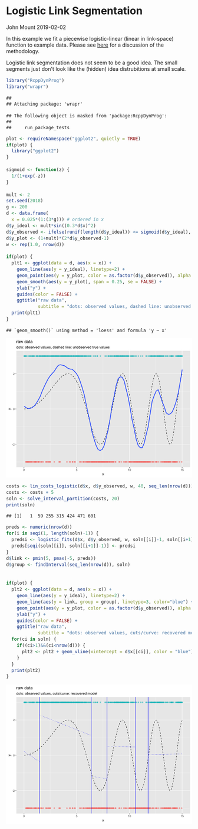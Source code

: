 Logistic Link Segmentation
================
John Mount
2019-02-02

In this example we fit a piecewise logistic-linear (linear in link-space) function to example data.
Please see [here](https://github.com/WinVector/RcppDynProg) for a discussion of the methodology.

Logistic link segmentation does not seem to be a good idea. The small segments just don't look like the (hidden) idea distrubitions at small scale.

``` r
library("RcppDynProg")
library("wrapr")
```

    ## 
    ## Attaching package: 'wrapr'

    ## The following object is masked from 'package:RcppDynProg':
    ## 
    ##     run_package_tests

``` r
plot <- requireNamespace("ggplot2", quietly = TRUE)
if(plot) {
  library("ggplot2")
}

sigmoid <- function(z) {
  1/(1+exp(-z))
}

mult <- 2
set.seed(2018)
g <- 200
d <- data.frame(
  x = 0.025*(1:(3*g))) # ordered in x
d$y_ideal <- mult*sin((0.3*d$x)^2)
d$y_observed <- ifelse(runif(length(d$y_ideal)) <= sigmoid(d$y_ideal), 1, 0)
d$y_plot <- (1+mult)*(2*d$y_observed-1)
w <- rep(1.0, nrow(d))

if(plot) {
  plt1 <- ggplot(data = d, aes(x = x)) + 
    geom_line(aes(y = y_ideal), linetype=2) +
    geom_point(aes(y = y_plot, color = as.factor(d$y_observed)), alpha = 0.5) +
    geom_smooth(aes(y = y_plot), span = 0.25, se = FALSE) +
    ylab("y") +
    guides(color = FALSE) +
    ggtitle("raw data", 
            subtitle = "dots: observed values, dashed line: unobserved true values")
  print(plt1)
}
```

    ## `geom_smooth()` using method = 'loess' and formula 'y ~ x'

<img src="LogisticLinkSegmentation_files/figure-markdown_github/r1-1.png" style="display: block; margin: auto;" />

``` r
costs <- lin_costs_logistic(d$x, d$y_observed, w, 40, seq_len(nrow(d)))
costs <- costs + 5
soln <- solve_interval_partition(costs, 20)
print(soln)
```

    ## [1]   1  59 255 315 424 471 601

``` r
preds <- numeric(nrow(d))
for(i in seqi(1, length(soln)-1)) {
  predsi <- logistic_fits(d$x, d$y_observed, w, soln[[i]]-1, soln[[i+1]]-2)
  preds[seqi(soln[[i]], soln[[i+1]]-1)] <- predsi
}
d$link <- pmin(5, pmax(-5, preds))
d$group <- findInterval(seq_len(nrow(d)), soln)


if(plot) {
  plt2 <- ggplot(data = d, aes(x = x)) + 
    geom_line(aes(y = y_ideal), linetype=2) +
    geom_line(aes(y = link, group = group), linetype=3, color="blue") +
    geom_point(aes(y = y_plot, color = as.factor(d$y_observed)), alpha = 0.5) +
    ylab("y") +
    guides(color = FALSE) +
    ggtitle("raw data", 
            subtitle = "dots: observed values, cuts/curve: recovered model")
  for(ci in soln) {
    if((ci>1)&&(ci<nrow(d))) {
      plt2 <- plt2 + geom_vline(xintercept = d$x[[ci]], color = "blue")
    }
  }
  print(plt2)
}
```

<img src="LogisticLinkSegmentation_files/figure-markdown_github/r1-2.png" style="display: block; margin: auto;" />
